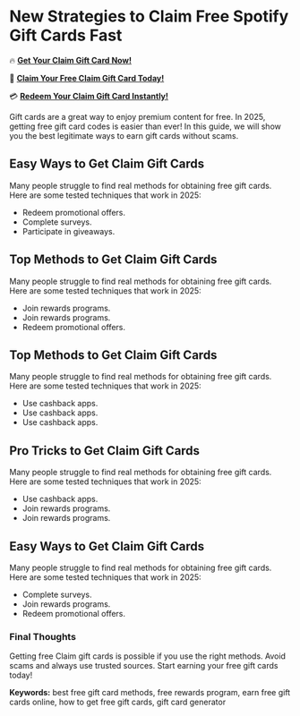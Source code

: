 # New Strategies to Claim Free Spotify Gift Cards Fast

🔥 **[Get Your Claim Gift Card Now!](https://www.apkhub.site/)**  

🎁 **[Claim Your Free Claim Gift Card Today!](https://www.apkhub.site/)**  

💳 **[Redeem Your Claim Gift Card Instantly!](https://www.apkhub.site/)**  

Gift cards are a great way to enjoy premium content for free. In 2025, getting free gift card codes is easier than ever! In this guide, we will show you the best legitimate ways to earn gift cards without scams.

## Easy Ways to Get Claim Gift Cards

Many people struggle to find real methods for obtaining free gift cards. Here are some tested techniques that work in 2025:

- Redeem promotional offers.
- Complete surveys.
- Participate in giveaways.

## Top Methods to Get Claim Gift Cards

Many people struggle to find real methods for obtaining free gift cards. Here are some tested techniques that work in 2025:

- Join rewards programs.
- Join rewards programs.
- Redeem promotional offers.

## Top Methods to Get Claim Gift Cards

Many people struggle to find real methods for obtaining free gift cards. Here are some tested techniques that work in 2025:

- Use cashback apps.
- Use cashback apps.
- Use cashback apps.

## Pro Tricks to Get Claim Gift Cards

Many people struggle to find real methods for obtaining free gift cards. Here are some tested techniques that work in 2025:

- Use cashback apps.
- Join rewards programs.
- Join rewards programs.

## Easy Ways to Get Claim Gift Cards

Many people struggle to find real methods for obtaining free gift cards. Here are some tested techniques that work in 2025:

- Complete surveys.
- Join rewards programs.
- Redeem promotional offers.

### Final Thoughts

Getting free Claim gift cards is possible if you use the right methods. Avoid scams and always use trusted sources. Start earning your free gift cards today!

**Keywords:** best free gift card methods, free rewards program, earn free gift cards online, how to get free gift cards, gift card generator
